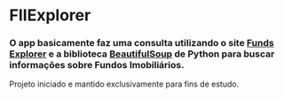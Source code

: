# FIIExplorer

### O app basicamente faz uma consulta utilizando o site [Funds Explorer](https://www.fundsexplorer.com.br/) e a biblioteca [BeautifulSoup](https://www.crummy.com/software/BeautifulSoup/) de Python para buscar informações sobre Fundos Imobiliários.
Projeto iniciado e mantido exclusivamente para fins de estudo.

